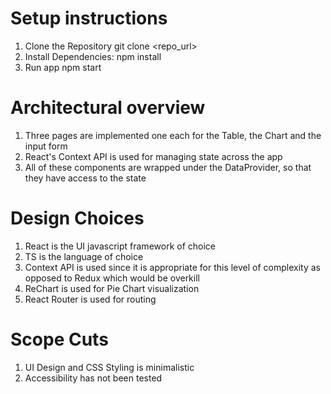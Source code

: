 # Setup instructions
1. Clone the Repository 
git clone <repo_url>
2. Install Dependencies:
npm install
3. Run app
npm start

# Architectural overview
1. Three pages are implemented one each for the Table, the Chart and the input form
2. React's Context API is used for managing state across the app
3. All of these components are wrapped under the DataProvider, so that they have access to the state

# Design Choices
1. React is the UI javascript framework of choice
2. TS is the language of choice
3. Context API is used since it is appropriate for this level of complexity as opposed to Redux which would be overkill
4. ReChart is used for Pie Chart visualization
5. React Router is used for routing

# Scope Cuts
1. UI Design and CSS Styling is minimalistic
2. Accessibility has not been tested
